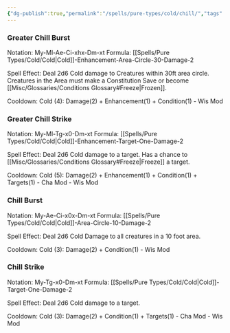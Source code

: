 ```yaml
---
{"dg-publish":true,"permalink":"/spells/pure-types/cold/chill/","tags":["Spell/Damage","Spell/Cold"]}
---
```


### Greater Chill Burst
Notation: My-Ml-Ae-Ci-xhx-Dm-xt
Formula: [[Spells/Pure Types/Cold/Cold\|Cold]]-Enhancement-Area-Circle-30-Damage-2

Spell Effect: 
Deal 2d6 Cold damage to Creatures within 30ft area circle. Creatures in the Area must make a Constitution Save or become [[Misc/Glossaries/Conditions Glossary#Freeze\|Frozen]].

Cooldown: 
Cold (4): Damage(2) + Enhancement(1) + Condition(1) - Wis Mod

### Greater Chill Strike
Notation: My-Ml-Tg-x0-Dm-xt
Formula: [[Spells/Pure Types/Cold/Cold\|Cold]]-Enhancement-Target-One-Damage-2

Spell Effect: 
Deal 2d6 Cold damage to a target. Has a chance to [[Misc/Glossaries/Conditions Glossary#Freeze\|Freeze]] a target.

Cooldown:
Cold (5): Damage(2) + Enhancement(1) + Condition(1) + Targets(1) - Cha Mod - Wis Mod

### Chill Burst
Notation: My-Ae-Ci-x0x-Dm-xt
Formula: [[Spells/Pure Types/Cold/Cold\|Cold]]-Area-Circle-10-Damage-2

Spell Effect: 
Deal 2d6 Cold Damage to all creatures in a 10 foot area.

Cooldown: 
Cold (3): Damage(2) + Condition(1) - Wis Mod

### Chill Strike
Notation: My-Tg-x0-Dm-xt
Formula: [[Spells/Pure Types/Cold/Cold\|Cold]]-Target-One-Damage-2

Spell Effect: 
Deal 2d6 Cold damage to a target.

Cooldown: 
Cold (3): Damage(2) + Condition(1) + Targets(1) - Cha Mod - Wis Mod